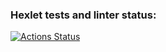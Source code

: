 ### Hexlet tests and linter status:
[![Actions Status](https://github.com/Groblin93/python-project-lvl1/workflows/hexlet-check/badge.svg)](https://github.com/Groblin93/python-project-lvl1/actions)